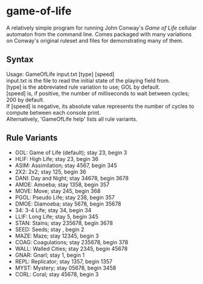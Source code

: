 # game-of-life

<p>
A relatively simple program for running John Conway's <i>Game of Life</i> cellular automaton from the command line.
Comes packaged with many variations on Conway's original ruleset and files for demonstrating many of them.
</p>

<h2>Syntax</h2>
<p>
Usage: GameOfLife input.txt [type] [speed]<br>
input.txt is the file to read the initial state of the playing field from.<br>
[type] is the abbreviated rule variation to use; GOL by default.<br>
[speed] is, if positive, the number of milliseconds to wait between cycles; 200 by default.<br>
If [speed] is negative, its absolute value represents the number of cycles to compute between each console print.<br>
Alternatively, 'GameOfLife help' lists all rule variants.<br>
</p>

<h2>Rule Variants</h2>
<ul>
<li>GOL: Game of Life (default); stay 23, begin 3</li>
<li>HLIF: High Life; stay 23, begin 36</li>
<li>ASIM: Assimilation; stay 4567, begin 345</li>
<li>2X2: 2x2; stay 125, begin 36</li>
<li>DANI: Day and Night; stay 34678, begin 3678</li>
<li>AMOE: Amoeba; stay 1358, begin 357</li>
<li>MOVE: Move; stay 245, begin 368</li>
<li>PGOL: Pseudo Life; stay 238, begin 357</li>
<li>DMOE: Diamoeba; stay 5678, begin 35678</li>
<li>34: 3-4 Life; stay 34, begin 34</li>
<li>LLIF: Long Life; stay 5, begin 345</li>
<li>STAN: Stains; stay 235678, begin 3678</li>
<li>SEED: Seeds; stay , begin 2</li>
<li>MAZE: Maze; stay 12345, begin 3</li>
<li>COAG: Coagulations; stay 235678, begin 378</li>
<li>WALL: Walled Cities; stay 2345, begin 45678</li>
<li>GNAR: Gnarl; stay 1, begin 1</li>
<li>REPL: Replicator; stay 1357, begin 1357</li>
<li>MYST: Mystery; stay 05678, begin 3458</li>
<li>CORL: Coral; stay 45678, begin 3</li>
</ul>